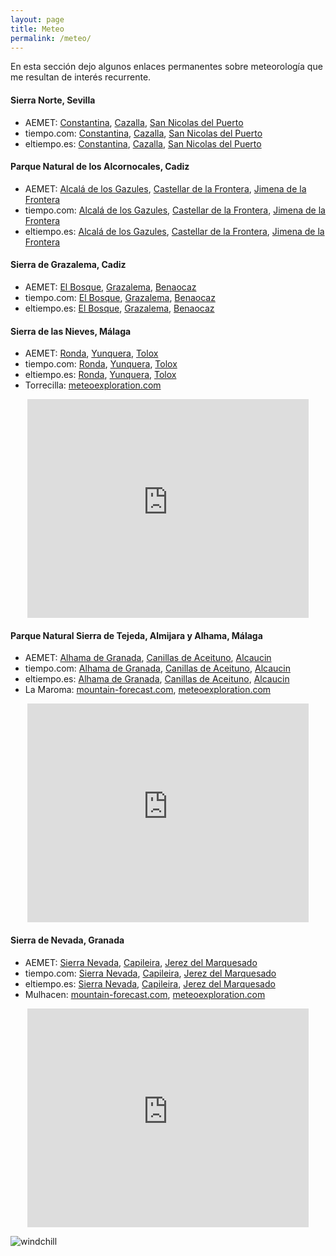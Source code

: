 ```yaml
---
layout: page
title: Meteo
permalink: /meteo/
---
```


En esta sección dejo algunos enlaces permanentes sobre meteorología que me
resultan de interés recurrente.

#### Sierra Norte, Sevilla

 * AEMET: [Constantina][aemet_constantina], [Cazalla][aemet_cazalla], [San Nicolas del Puerto][aemet_sannicolas]
 * tiempo.com: [Constantina][tiempo.com_constantina], [Cazalla][tiempo.com_cazalla], [San Nicolas del Puerto][tiempo.com_sannicolas]
 * eltiempo.es: [Constantina][eltiempo.es_constantina], [Cazalla][eltiempo.es_cazalla], [San Nicolas del Puerto][eltiempo.es_sannicolas]

#### Parque Natural de los Alcornocales, Cadiz

 * AEMET: [Alcalá de los Gazules][aemet_gazules], [Castellar de la Frontera][aemet_castellar], [Jimena de la Frontera][aemet_jimena]
 * tiempo.com: [Alcalá de los Gazules][tiempo.com_gazules], [Castellar de la Frontera][tiempo.com_castellar], [Jimena de la Frontera][tiempo.com_jimena]
 * eltiempo.es: [Alcalá de los Gazules][eltiempo.es_gazules], [Castellar de la Frontera][eltiempo.es_castellar], [Jimena de la Frontera][eltiempo.es_jimena]

#### Sierra de Grazalema, Cadiz

 * AEMET: [El Bosque][aemet_bosque], [Grazalema][aemet_grazalema], [Benaocaz][aemet_benaocaz]
 * tiempo.com: [El Bosque][tiempo.com_bosque], [Grazalema][tiempo.com_grazalema], [Benaocaz][tiempo.com_benaocaz]
 * eltiempo.es: [El Bosque][eltiempo.es_bosque], [Grazalema][eltiempo.es_grazalema], [Benaocaz][eltiempo.es_benaocaz]

#### Sierra de las Nieves, Málaga

 * AEMET: [Ronda][aemet_ronda], [Yunquera][aemet_yunquera], [Tolox][aemet_tolox]
 * tiempo.com: [Ronda][tiempo.com_ronda], [Yunquera][tiempo.com_yunquera], [Tolox][tiempo.com_tolox]
 * eltiempo.es: [Ronda][eltiempo.es_ronda], [Yunquera][eltiempo.es_yunquera], [Tolox][eltiempo.es_tolox]
 * Torrecilla: [meteoexploration.com][me_torrecilla]

<center>
<iframe width="450" height="350" frameborder="0" scrolling="no"
        src="http://www.meteoexploration.com/mountain/getweather.php?code=IBP040&lang=es&si=Metric&wgsz=1">
</iframe>
</center>

#### Parque Natural Sierra de Tejeda, Almijara y Alhama, Málaga

 * AEMET: [Alhama de Granada][aemet_alhama], [Canillas de Aceituno][aemet_canillas], [Alcaucin][aemet_alcaucin]
 * tiempo.com: [Alhama de Granada][tiempo.com_alhama], [Canillas de Aceituno][tiempo.com_canillas], [Alcaucin][tiempo.com_alcaucin]
 * eltiempo.es: [Alhama de Granada][eltiempo.es_alhama], [Canillas de Aceituno][eltiempo.es_canillas], [Alcaucin][eltiempo.es_alcaucin]
 * La Maroma: [mountain-forecast.com][mf_maroma], [meteoexploration.com][me_maroma]

<center>
<iframe width="450" height="350" frameborder="0" scrolling="no"
        src="http://www.meteoexploration.com/mountain/getweather.php?code=IBP053&lang=es&si=Metric&wgsz=1">
</iframe>
</center>

#### Sierra de Nevada, Granada

 * AEMET: [Sierra Nevada][aemet_sn], [Capileira][aemet_capileira], [Jerez del Marquesado][aemet_jerez]
 * tiempo.com: [Sierra Nevada][t.com_sn], [Capileira][t.com_capileira], [Jerez del Marquesado][t.com_jerez]
 * eltiempo.es: [Sierra Nevada][et.es_sn], [Capileira][et.es_capileira], [Jerez del Marquesado][et.es_jerez]
 * Mulhacen: [mountain-forecast.com][mf_mulhacen], [meteoexploration.com][me_mulhacen]

<center>
<iframe width="450" height="350" frameborder="0" scrolling="no"
	src="http://www.meteoexploration.com/mountain/getweather.php?code=IBP046&lang=es&si=Metric&wgsz=1">
</iframe>
</center>

<!-- windchill -->

![windchill][windchill]

[aemet_ronda]:                  http://www.aemet.es/es/eltiempo/prediccion/municipios/ronda-id29084
[tiempo.com_ronda]:             http://www.tiempo.com/ronda.htm
[eltiempo.es_ronda]:            https://www.eltiempo.es/ronda.html
[aemet_yunquera]:               http://www.aemet.es/es/eltiempo/prediccion/municipios/yunquera-id29100
[tiempo.com_yunquera]:          http://www.tiempo.com/yunquera.htm
[eltiempo.es_yunquera]:         https://www.eltiempo.es/yunquera.html
[aemet_tolox]:                  http://www.aemet.es/es/eltiempo/prediccion/municipios/tolox-id29090
[tiempo.com_tolox]:             http://www.tiempo.com/tolox.htm
[eltiempo.es_tolox]:            https://www.eltiempo.es/tolox.html
[aemet_constantina]:		http://www.aemet.es/es/eltiempo/prediccion/municipios/constantina-id41033
[tiempo.com_constantina]:	http://www.tiempo.com/constantina.htm
[eltiempo.es_constantina]:	https://www.eltiempo.es/constantina.html
[aemet_cazalla]:		http://www.aemet.es/es/eltiempo/prediccion/municipios/cazalla-de-la-sierra-id41032
[tiempo.com_cazalla]:		http://www.tiempo.com/cazalla-de-la-sierra.htm
[eltiempo.es_cazalla]:		https://www.eltiempo.es/cazalla-de-la-sierra.html
[aemet_sannicolas]:		http://www.aemet.es/es/eltiempo/prediccion/municipios/san-nicolas-del-puerto-id41088
[tiempo.com_sannicolas]:	http://www.tiempo.com/san-nicolas-del-puerto.htm
[eltiempo.es_sannicolas]:	https://www.eltiempo.es/san-nicolas-del-puerto.html
[aemet_gazules]:		http://www.aemet.es/es/eltiempo/prediccion/municipios/alcala-de-los-gazules-id11001
[tiempo.com_gazules]:		http://www.tiempo.com/alcala-de-los-gazules.htm
[eltiempo.es_gazules]:		https://www.eltiempo.es/alcala-de-los-gazules.html
[aemet_castellar]:		http://www.aemet.es/es/eltiempo/prediccion/municipios/castellar-de-la-frontera-id11013
[tiempo.com_castellar]:		http://www.tiempo.com/castellar-de-la-frontera.htm
[eltiempo.es_castellar]:	https://www.eltiempo.es/castellar-de-la-frontera.html
[aemet_jimena]:			http://www.aemet.es/es/eltiempo/prediccion/municipios/jimena-de-la-frontera-id11021
[tiempo.com_jimena]:		http://www.tiempo.com/jimena-de-la-frontera.htm
[eltiempo.es_jimena]:		https://www.eltiempo.es/jimena-de-la-frontera.html
[aemet_bosque]:			http://www.aemet.es/es/eltiempo/prediccion/municipios/bosque-el-id11011
[tiempo.com_bosque]:		http://www.tiempo.com/bosque-el.htm
[eltiempo.es_bosque]:		https://www.eltiempo.es/el-bosque.html
[aemet_grazalema]:		http://www.aemet.es/es/eltiempo/prediccion/municipios/grazalema-id11019
[tiempo.com_grazalema]:		http://www.tiempo.com/grazalema.htm
[eltiempo.es_grazalema]:	https://www.eltiempo.es/grazalema.html
[aemet_benaocaz]:		http://www.aemet.es/es/eltiempo/prediccion/municipios/benaocaz-id11009
[tiempo.com_benaocaz]:		http://www.tiempo.com/benaocaz.htm
[eltiempo.es_benaocaz]:		https://www.eltiempo.es/benaocaz.html
[aemet_alhama]:			http://www.aemet.es/es/eltiempo/prediccion/municipios/alhama-de-granada-id18013
[tiempo.com_alhama]:		http://www.tiempo.com/alhama-de-granada.htm
[eltiempo.es_alhama]:		https://www.eltiempo.es/alhama-de-granada.html
[aemet_canillas]:		http://www.aemet.es/es/eltiempo/prediccion/municipios/canillas-de-aceituno-id29033
[tiempo.com_canillas]:		http://www.tiempo.com/canillas-de-aceituno.htm
[eltiempo.es_canillas]:		https://www.eltiempo.es/canillas-de-aceituno.html
[aemet_alcaucin]:		http://www.aemet.es/es/eltiempo/prediccion/municipios/alcaucin-id29002
[tiempo.com_alcaucin]:		http://www.tiempo.com/alcaucin.htm
[eltiempo.es_alcaucin]:		https://www.eltiempo.es/alcaucin.html
[me_torrecilla]:		http://meteoexploration.com/forecasts/Torrecilla/index.php?lang=es&si=Metric
[mf_maroma]:			http://www.mountain-forecast.com/peaks/La-Maroma/forecasts/2066
[me_maroma]:			http://meteoexploration.com/forecasts/Maroma/index.php?lang=es&si=Metric
[aemet_sn]:			http://www.aemet.es/es/eltiempo/prediccion/montana?w=&p=nev1
[aemet_capileira]:		http://www.aemet.es/es/eltiempo/prediccion/municipios/capileira-id18042
[aemet_jerez]:			http://www.aemet.es/es/eltiempo/prediccion/municipios/jerez-del-marquesado-id18108
[t.com_sn]:			https://www.tiempo.com/sierra-nevada.htm
[t.com_capileira]:		https://www.tiempo.com/capileira.htm
[t.com_jerez]:			https://www.tiempo.com/jerez-del-marquesado.htm
[et.es_sn]:			https://www.eltiempo.es/sierra-nevada/?q=sierra-nevada&c=prediction
[et.es_capileira]:		https://www.eltiempo.es/capileira.html?q=capileira&c=prediction
[et.es_jerez]:			https://www.eltiempo.es/jerez-del-marquesado.html?q=jerez-del-marquesado&c=prediction
[mf_mulhacen]:			https://www.mountain-forecast.com/peaks/Mulhacen/forecasts/3482
[me_mulhacen]:			http://www.meteoexploration.com/forecasts/Mulhacen/?lang=es
[aemet.es_windchill]:           http://www.aemet.es/es/conocermas/montana/detalles/sensaciontermica
[windchill]:			{{site.url}}/assets/aemet_windchill.png
